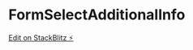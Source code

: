 # FormSelectAdditionalInfo

[Edit on StackBlitz ⚡️](https://stackblitz.com/edit/stackblitz-starters-tgdba5)